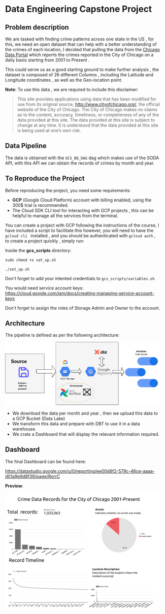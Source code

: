 # Data Engineering Capstone Project


## Problem description

We are tasked with finding crime patterns across one state in the US , for this, we need an open dataset that can help with a better understanding of the crimes of each location, I decided that pulling the data from the [Chicago Data Portal](https://data.cityofchicago.org/Public-Safety/Crimes-2001-to-Present/ijzp-q8t2) which reports the crimes reported in the City of Chicago on a daily basis starting from 2001 to Present . 

This could serve us as a good starting ground to make further analysis , the dataset is composed of 26 different Columns , including the Latitude and Longitude coordinates , as well as the Geo-location point.


**Note**: To use this data , we are required to include this disclaimer:

>This site provides applications using data that has been modified for use from its original source, http://www.cityofchicago.org/, the official website of the City of Chicago. The City of Chicago makes no claims as to the content, accuracy, timeliness, or completeness of any of the data provided at this site. The data provided at this site is subject to change at any time. It is understood that the data provided at this site is being used at one’s own risk.



## Data Pipeline

The data is obtained with the `GCS_BQ_DAG` dag which makes use of the SODA API, with this API we can obtain the records of crimes by month and year.







## To Reproduce the Project

Before reproducing the project, you need some requirements:

- **GCP** (Google Cloud Platform) account with billing enabled, using the 300$ trial is recommended.
- The Cloud SDK CLI tool for interacting with GCP projects , this can be helpful to manage all the services from the terminal.
  
You can create a project with GCP following the instructions of the course, I have included a script to facilitate this however, you will need to have the `gcloud cli ` installed , and you should be authenticated with `gcloud auth` , to create a project quickly , simply run:


Inside the **gcs_scripts** directory:
```console
sudo chmod +x set_up.sh
```


```console
./set_up.sh
```
Don't forget to add your intented credentials to `gcs_scripts/variables.sh`

You would need service account keys:
https://cloud.google.com/iam/docs/creating-managing-service-account-keys

Don't forget to assign the roles of Storage Admin and Owner to the account.







## Architecture


The pipeline is defined as per the following architecture:

![alt](./img/image_01.png)

- We download the data per month and year , then we upload this data to a GCP Bucket (Data Lake)
- We transform this data and prepare with DBT to use it in a data warehouse.
- We crate a Dashboard that will display the relevant information required.



## Dashboard


The final Dashboard can be found here:

https://datastudio.google.com/u/0/reporting/ee00d6f2-579c-46ce-aaaa-d01a9e9d8f39/page/RorrC

**Preview**:

![alt](img/image_02.png)